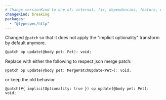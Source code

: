 ```yaml
---
# Change versionKind to one of: internal, fix, dependencies, feature, deprecation, breaking
changeKind: breaking
packages:
  - "@typespec/http"
---
```


Changed `@patch` so that it does not apply the "implicit optionality" transform by default anymore.

```diff lang=tsp
@patch op update(@body pet: Pet): void;
```

Replace with either the following to respect json merge patch:

```tsp
@patch op update(@body pet: MergePatchUpdate<Pet>): void;
```

or keep the old behavior

```tsp
@patch(#{ implicitOptionality: true }) op update(@body pet: Pet): void;
```
